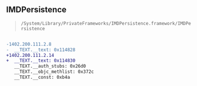 ## IMDPersistence

> `/System/Library/PrivateFrameworks/IMDPersistence.framework/IMDPersistence`

```diff

-1402.200.111.2.8
-  __TEXT.__text: 0x114828
+1402.200.111.2.14
+  __TEXT.__text: 0x114830
   __TEXT.__auth_stubs: 0x26d0
   __TEXT.__objc_methlist: 0x372c
   __TEXT.__const: 0xb4a

```

